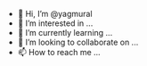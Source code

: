 - 👋 Hi, I’m @yagmural
- 👀 I’m interested in ...
- 🌱 I’m currently learning ...
- 💞️ I’m looking to collaborate on ...
- 📫 How to reach me ...

<!---
yagmural/yagmural is a ✨ special ✨ repository because its `README.md` (this file) appears on your GitHub profile.
You can click the Preview link to take a look at your changes.
--->
